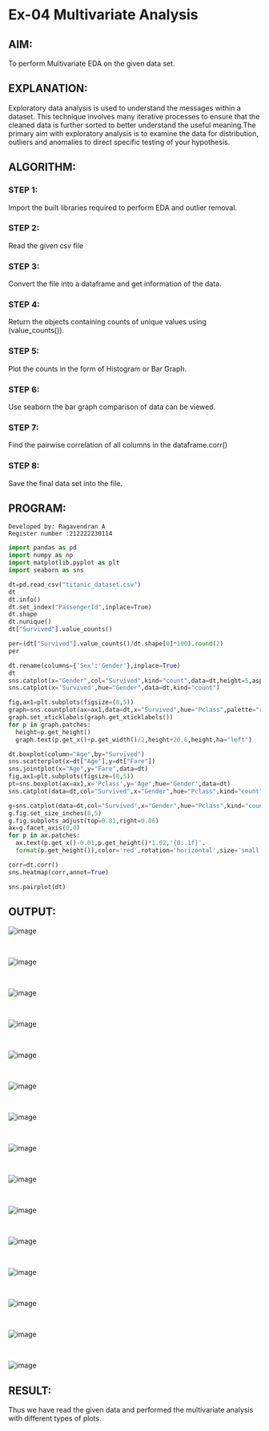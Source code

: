 # Ex-04 Multivariate Analysis
## AIM:
To perform Multivariate EDA on the given data set.
## EXPLANATION:
Exploratory data analysis is used to understand the messages within a dataset. This technique involves many iterative processes to ensure that the cleaned data is further sorted to better understand the useful meaning.The primary aim with exploratory analysis is to examine the data for distribution, outliers and anomalies to direct specific testing of your hypothesis.

## ALGORITHM:
### STEP 1:
Import the built libraries required to perform EDA and outlier removal.

### STEP 2:
Read the given csv file

### STEP 3:
Convert the file into a dataframe and get information of the data.

### STEP 4:
Return the objects containing counts of unique values using (value_counts()).

### STEP 5:
Plot the counts in the form of Histogram or Bar Graph.

### STEP 6:
Use seaborn the bar graph comparison of data can be viewed.

### STEP 7:
Find the pairwise correlation of all columns in the dataframe.corr()

### STEP 8:
Save the final data set into the file.
## PROGRAM:
```
Developed by: Ragavendran A
Register number :212222230114
```
```python
import pandas as pd
import numpy as np
import matplotlib.pyplot as plt
import seaborn as sns

dt=pd.read_csv("titanic_dataset.csv")
dt
dt.info()
dt.set_index("PassengerId",inplace=True)
dt.shape
dt.nunique()
dt["Survived"].value_counts()

per=(dt["Survived"].value_counts()/dt.shape[0]*100).round(2)
per

dt.rename(columns={'Sex':'Gender'},inplace=True)
dt
sns.catplot(x="Gender",col="Survived",kind="count",data=dt,height=5,aspect=.7)
sns.catplot(x='Survived',hue="Gender",data=dt,kind="count")

fig,ax1=plt.subplots(figsize=(8,5))
graph=sns.countplot(ax=ax1,data=dt,x="Survived",hue="Pclass",palette="rainbow")
graph.set_xticklabels(graph.get_xticklabels())
for p in graph.patches:
  height=p.get_height()
  graph.text(p.get_x()+p.get_width()/2,height+20.8,height,ha="left")

dt.boxplot(column="Age",by="Survived")
sns.scatterplot(x=dt["Age"],y=dt["Fare"])
sns.jointplot(x="Age",y="Fare",data=dt)
fig,ax1=plt.subplots(figsize=(8,5))
pt=sns.boxplot(ax=ax1,x='Pclass',y='Age',hue='Gender',data=dt)
sns.catplot(data=dt,col="Survived",x="Gender",hue="Pclass",kind="count")

g=sns.catplot(data=dt,col="Survived",x="Gender",hue="Pclass",kind="count",legend=True)
g.fig.set_size_inches(8,5)
g.fig.subplots_adjust(top=0.81,right=0.86)
ax=g.facet_axis(0,0)
for p in ax.patches:
  ax.text(p.get_x()-0.01,p.get_height()*1.02,'{0:.1f}'.
  format(p.get_height()),color='red',rotation='horizontal',size='small')

corr=dt.corr()
sns.heatmap(corr,annot=True)

sns.pairplot(dt)

```
## OUTPUT:
![image](https://github.com/kavinesh8476/ODD2023-Datascience-Ex-04/assets/118466561/6801fb97-8256-4730-8429-2e6e430506f8)

<br>

![image](https://github.com/kavinesh8476/ODD2023-Datascience-Ex-04/assets/118466561/48f3c47c-ddea-4023-a950-655d5affe5af)

<br>

![image](https://github.com/kavinesh8476/ODD2023-Datascience-Ex-04/assets/118466561/f70e51b6-3514-46cc-b6f8-9dd94f32ecb9)

<br>

![image](https://github.com/kavinesh8476/ODD2023-Datascience-Ex-04/assets/118466561/2e783d46-b81f-4779-8a3b-220ed8129096)

<br>

![image](https://github.com/kavinesh8476/ODD2023-Datascience-Ex-04/assets/118466561/42bcaa18-8a24-4888-8544-19c23deb8e15)

<br>

![image](https://github.com/kavinesh8476/ODD2023-Datascience-Ex-04/assets/118466561/6dadaefc-688a-4e0b-a371-d7336e7bc400)

<br>

![image](https://github.com/kavinesh8476/ODD2023-Datascience-Ex-04/assets/118466561/d12e102d-9044-48db-9ac2-3c8702e503b2)

<br>

![image](https://github.com/kavinesh8476/ODD2023-Datascience-Ex-04/assets/118466561/f91bf614-19de-439a-9195-9167eff26df4)

<br>

![image](https://github.com/kavinesh8476/ODD2023-Datascience-Ex-04/assets/118466561/9cd019b8-1de5-4bb9-9987-7df2d4c473a6)

<br>

![image](https://github.com/kavinesh8476/ODD2023-Datascience-Ex-04/assets/118466561/360661b9-c86c-48e0-a858-b2856be64048)

<br>

![image](https://github.com/kavinesh8476/ODD2023-Datascience-Ex-04/assets/118466561/d10d0f18-e349-4157-a5c2-3acbf8ec1898)

<br>

![image](https://github.com/kavinesh8476/ODD2023-Datascience-Ex-04/assets/118466561/4a5d9fb1-7c34-4502-9413-7fb085e766f6)

<br>

![image](https://github.com/kavinesh8476/ODD2023-Datascience-Ex-04/assets/118466561/dbf61892-b4a3-4aba-aa32-e8cdfa02a566)

<br>

![image](https://github.com/kavinesh8476/ODD2023-Datascience-Ex-04/assets/118466561/56fda393-7204-4abe-a191-081f91fa4f4f)

<br>

![image](https://github.com/kavinesh8476/ODD2023-Datascience-Ex-04/assets/118466561/8d415cfb-ffae-4d30-af6f-5806f542676c)

## RESULT:
Thus we have read the given data and performed the multivariate analysis with different types of plots.

